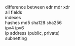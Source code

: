 difference between edr mdr xdr  
all fields  
indexes  
hashes md5 sha128 sha256  
ipv4 ipv6  
ip address (public, private)  
subnetting
